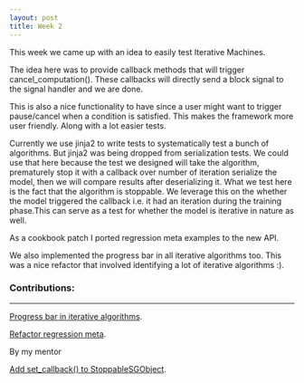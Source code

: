 ```yaml
---
layout: post
title: Week 2
---
```


This week we came up with an idea to easily test Iterative Machines.

The idea here was to provide callback methods that will trigger cancel_computation(). These callbacks will directly send a block
signal to the signal handler and we are done.

This is also a nice functionality to have since a user might want to trigger pause/cancel when a condition is satisfied.
This makes the framework more user friendly. Along with a lot easier tests.

Currently we use jinja2 to write tests to systematically test a bunch of algorithms. But jinja2 was being dropped from serialization tests.
We could use that here because the test we designed will take the algorithm, prematurely stop it with a callback over number of iteration
serialize the model, then we will compare results after deserializing it.
What we test here is the fact that the algorithm is stoppable. We leverage this on the whether the model triggered the callback i.e. it had an
iteration during the training phase.This can serve as a test for whether the model is iterative in nature as well.

As a cookbook patch I ported regression meta examples to the new API.

We also implemented the progress bar in all iterative algorithms too. This was a nice refactor that involved identifying a lot of iterative algorithms :).

### Contributions:
---

[Progress bar in iterative algorithms](https://github.com/shogun-toolbox/shogun/pull/4305).<br>

[Refactor regression meta](https://github.com/shogun-toolbox/shogun/pull/4310).<br>

By my mentor<br>

[Add set_callback() to StoppableSGObject](https://github.com/shogun-toolbox/shogun/pull/4293).<br>
